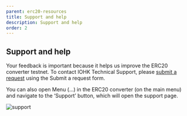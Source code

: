 ```yaml
---
parent: erc20-resources
title: Support and help
description: Support and help
order: 2
---
```


## Support and help

Your feedback is important because it helps us improve the ERC20 converter testnet. To contact IOHK Technical Support, please [submit a request](https://iohk.zendesk.com/hc/en-us/requests/new) using the Submit a request form.

You can also open Menu (...) in the ERC20 converter (on the main menu) and navigate to the ‘Support’ button, which will open the support page.

![support](https://ucarecdn.com/77283c6d-e34a-4601-b906-e53e56eaf79a/)
